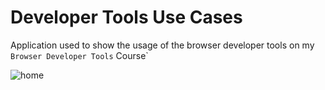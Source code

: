 # Developer Tools Use Cases
Application used to show the usage of the browser developer tools on my `Browser Developer Tools` Course`


![home](https://github.com/derickfelix/DeveloperToolsUseCases/assets/20743967/2edf0986-cec8-4136-9af3-fd3d89ddd33e)
